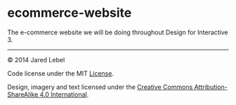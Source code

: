 ecommerce-website
=================

The e-commerce website we will be doing throughout Design for Interactive 3.

---

© 2014 Jared Lebel

Code license under the MIT [License](LICENSE).

Design, imagery and text licensed under the [Creative Commons Attribution-ShareAlike 4.0 International](http://creativecommons.org/licenses/by-sa/4.0/).
